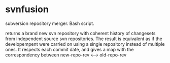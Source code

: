 # svnfusion

subversion repository merger. Bash script.

returns a brand new svn repository with coherent history of changesets from independent source svn repositories.
The result is equivalent as if the developempent were carried on using a single repository instead of multiple ones.
It respects each commit date, and gives a map with the correspondency between new-repo-rev <--> old-repo-rev


